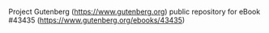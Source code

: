 Project Gutenberg (https://www.gutenberg.org) public repository for eBook #43435 (https://www.gutenberg.org/ebooks/43435)
